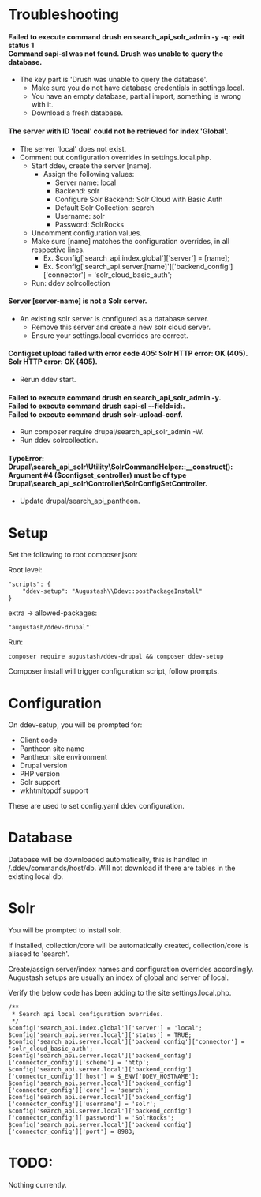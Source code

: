 # Troubleshooting

#### Failed to execute command drush en search_api_solr_admin -y -q: exit status 1<br />Command sapi-sl was not found. Drush was unable to query the database.
  - The key part is 'Drush was unable to query the database'.
    - Make sure you do not have database credentials in settings.local.
    - You have an empty database, partial import, something is wrong with it.
    - Download a fresh database.

#### The server with ID 'local' could not be retrieved for index 'Global'.
  - The server 'local' does not exist.
  - Comment out configuration overrides in settings.local.php.
    - Start ddev, create the server [name].
      - Assign the following values:
        - Server name: local
        - Backend: solr
        - Configure Solr Backend: Solr Cloud with Basic Auth
        - Default Solr Collection: search
        - Username: solr
        - Password: SolrRocks
    - Uncomment configuration values.
    - Make sure [name] matches the configuration overrides, in all respective lines.
      - Ex. $config['search_api.index.global']['server'] = [name];
      - Ex. $config['search_api.server.[name]']['backend_config']['connector'] = 'solr_cloud_basic_auth';
    - Run: ddev solrcollection

#### Server [server-name] is not a Solr server.
  - An existing solr server is configured as a database server.
    - Remove this server and create a new solr cloud server.
    - Ensure your settings.local overrides are correct.

#### Configset upload failed with error code 405: Solr HTTP error: OK (405).<br />Solr HTTP error: OK (405).
  - Rerun ddev start.

#### Failed to execute command drush en search_api_solr_admin -y.<br />Failed to execute command drush sapi-sl --field=id:.<br />Failed to execute command drush solr-upload-conf.
  - Run composer require drupal/search_api_solr_admin -W.
  - Run ddev solrcollection.

#### TypeError: Drupal\search_api_solr\Utility\SolrCommandHelper::__construct(): Argument #4 ($configset_controller) must be of type Drupal\search_api_solr\Controller\SolrConfigSetController.
  - Update drupal/search_api_pantheon.

# Setup

Set the following to root composer.json:

Root level:
```
"scripts": {
    "ddev-setup": "Augustash\\Ddev::postPackageInstall"
}
```

extra -> allowed-packages:
```
"augustash/ddev-drupal"
```

Run:
```
composer require augustash/ddev-drupal && composer ddev-setup
```

Composer install will trigger configuration script, follow prompts.

# Configuration

On ddev-setup, you will be prompted for:
  - Client code
  - Pantheon site name
  - Pantheon site environment
  - Drupal version
  - PHP version
  - Solr support
  - wkhtmltopdf support

These are used to set config.yaml ddev configuration.

# Database

Database will be downloaded automatically, this is handled in /.ddev/commands/host/db.
  Will not download if there are tables in the existing local db.

# Solr

You will be prompted to install solr.

If installed, collection/core will be automatically created, collection/core is aliased to 'search'.

Create/assign server/index names and configuration overrides accordingly.
Augustash setups are usually an index of global and server of local.

Verify the below code has been adding to the site settings.local.php.

```
/**
 * Search api local configuration overrides.
 */
$config['search_api.index.global']['server'] = 'local';
$config['search_api.server.local']['status'] = TRUE;
$config['search_api.server.local']['backend_config']['connector'] = 'solr_cloud_basic_auth';
$config['search_api.server.local']['backend_config']['connector_config']['scheme'] = 'http';
$config['search_api.server.local']['backend_config']['connector_config']['host'] = $_ENV['DDEV_HOSTNAME'];
$config['search_api.server.local']['backend_config']['connector_config']['core'] = 'search';
$config['search_api.server.local']['backend_config']['connector_config']['username'] = 'solr';
$config['search_api.server.local']['backend_config']['connector_config']['password'] = 'SolrRocks';
$config['search_api.server.local']['backend_config']['connector_config']['port'] = 8983;
```

# TODO:

Nothing currently.
